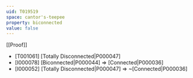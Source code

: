 ```yaml
---
uid: T019519
space: cantor's-teepee
property: biconnected
value: false
---
```

[[Proof]]

* [T001061] [Totally Disconnected|P000047]
* [I000078] [Biconnected|P000044] => [Connected|P000036]
* [I000052] [Totally Disconnected|P000047] => ~[Connected|P000036]

